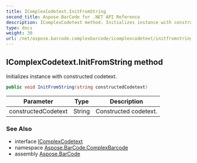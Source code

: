```yaml
---
title: IComplexCodetext.InitFromString
second_title: Aspose.BarCode for .NET API Reference
description: IComplexCodetext method. Initializes instance with constructed codetext
type: docs
weight: 30
url: /net/aspose.barcode.complexbarcode/icomplexcodetext/initfromstring/
---
```

## IComplexCodetext.InitFromString method

Initializes instance with constructed codetext.

```csharp
public void InitFromString(string constructedCodetext)
```

| Parameter | Type | Description |
| --- | --- | --- |
| constructedCodetext | String | Constructed codetext. |

### See Also

* interface [IComplexCodetext](../)
* namespace [Aspose.BarCode.ComplexBarcode](../../../aspose.barcode.complexbarcode/)
* assembly [Aspose.BarCode](../../../)


